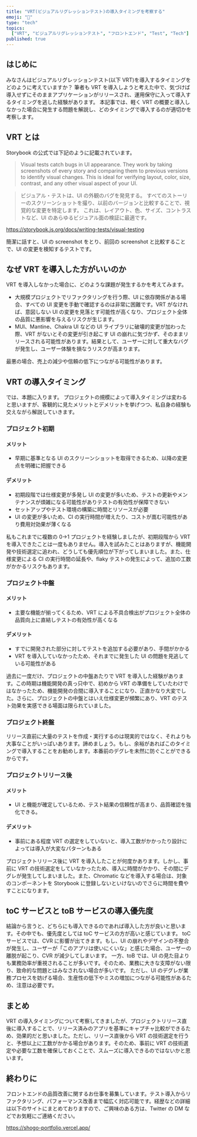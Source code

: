 ```yaml
---
title: "VRT(ビジュアルリグレッションテスト)の導入タイミングを考察する"
emoji: "📸"
type: "tech"
topics:
  ["VRT", "ビジュアルリグレッションテスト", "フロントエンド", "Test", "Tech"]
published: true
---
```


## はじめに

みなさんはビジュアルリグレッションテスト(以下 VRT)を導入するタイミングをどのように考えていますか？
筆者も VRT を導入しようと考えた中で、気づけば導入せずにそのままアプリケーションがリリースされ、運用保守に入って導入するタイミングを逃した経験があります。
本記事では、軽く VRT の概要と導入しなかった場合に発生する問題を解説し、どのタイミングで導入するのが適切かを考察します。

## VRT とは

Storybook の公式では下記のように記載されています。

> Visual tests catch bugs in UI appearance. They work by taking screenshots of every story and comparing them to previous versions to identify visual changes. This is ideal for verifying layout, color, size, contrast, and any other visual aspect of your UI.

> ビジュアル・テストは、UI の外観のバグを発見する。 すべてのストーリーのスクリーンショットを撮り、以前のバージョンと比較することで、視覚的な変更を特定します。 これは、レイアウト、色、サイズ、コントラストなど、UI のあらゆるビジュアル面の検証に最適です。

https://storybook.js.org/docs/writing-tests/visual-testing

簡潔に話すと、UI の screenshot をとり、前回の screenshot と比較することで、UI の変更を検知するテストです。

## なぜ VRT を導入した方がいいのか

VRT を導入しなかった場合に、どのような課題が発生するかを考えてみます。

- 大規模プロジェクトでリファクタリングを行う際、UI に依存関係がある場合、すべての UI 変更を手動で確認するのは非常に困難です。VRT がなければ、意図しない UI の変更を見落とす可能性が高くなり、プロジェクト全体の品質に悪影響を与えるリスクが生じます。
- MUI、Mantine、Chakra UI などの UI ライブラリに破壊的変更が加わった際、VRT がないとその変更が引き起こす UI の崩れに気づかず、そのままリリースされる可能性があります。結果として、ユーザーに対して重大なバグが発生し、ユーザー体験を損なうリスクが高まります。

最悪の場合、売上の減少や信頼の低下につながる可能性があります。

## VRT の導入タイミング

では、本題に入ります。
プロジェクトの規模によって導入タイミングは変わると思いますが、客観的に見たメリットとデメリットを挙げつつ、私自身の経験も交えながら解説していきます。

### プロジェクト初期

#### メリット

- 早期に基準となる UI のスクリーンショットを取得できるため、以降の変更点を明確に把握できる

#### デメリット

- 初期段階では仕様変更が多発し UI の変更が多いため、テストの更新やメンテナンスが煩雑になる可能性がありテストの有効性が保障できない
- セットアップやテスト環境の構築に時間とリソースが必要
- UI の変更が多いため、CI の実行時間が増えたり、コストが嵩む可能性があり費用対効果が薄くなる

私もこれまでに複数の 0→1 プロジェクトを経験しましたが、初期段階から VRT を導入できたことは一度もありません。導入を試みたことはありますが、機能開発や技術選定に追われ、どうしても優先順位が下がってしまいました。また、仕様変更による CI の実行時間の延長や、flaky テストの発生によって、追加の工数がかかるリスクもあります。

### プロジェクト中盤

#### メリット

- 主要な機能が揃ってくるため、VRT による不具合検出がプロジェクト全体の品質向上に直結しテストの有効性が高くなる

#### デメリット

- すでに開発された部分に対してテストを追加する必要があり、手間がかかる
- VRT を導入していなかったため、それまでに発生した UI の問題を見逃している可能性がある

過去に一度だけ、プロジェクトの中盤あたりで VRT を導入した経験があります。この時期は機能開発の真っ只中で、初めから VRT の準備をしていたわけではなかったため、機能開発の合間に導入することになり、正直かなり大変でした。さらに、プロジェクトの中盤とはいえ仕様変更が頻繁にあり、VRT のテスト効果を実感できる場面は限られていました。

### プロジェクト終盤

リリース直前に大量のテストを作成・実行するのは現実的ではなく、それよりも大事なことがいっぱいあります。諦めましょう。もし、余裕があればこのタイミングで導入することをお勧めします。本番前のデグレを未然に防ぐことができるからです。

### プロジェクトリリース後

#### メリット

- UI と機能が確定しているため、テスト結果の信頼性が高まり、品質確認を強化できる。

#### デメリット

- 事前にある程度 VRT の選定をしていないと、導入工数がかかったり設計によっては導入が大変なパターンもある

プロジェクトリリース後に VRT を導入したことが何度かあります。しかし、事前に VRT の技術選定をしていなかったため、導入に時間がかかり、その間にデグレが発生してしまいました。また、Chromatic などを導入する場合は、対象のコンポーネントを Storybook に登録しないといけないのでさらに時間を費やすことになります。

## toC サービスと toB サービスの導入優先度

結論から言うと、どちらにも導入できるのであれば導入した方が良いと思います。その中でも、優先度としては toC サービスの方が高いと感じています。
toC サービスでは、CVR に影響が出てきます。もし、UI の崩れやデザインの不整合が発生し、ユーザーが「このアプリは使いにくいな」と感じた場合、ユーザーの離脱が起こり、CVR が減少してしまいます。
一方、toB では、UI の見た目よりも業務効率が重視されることが多いです。そのため、業務に大きな支障がない限り、致命的な問題とはみなされない場合が多いです。
ただし、UI のデグレが業務プロセスを妨げる場合、生産性の低下やミスの増加につながる可能性があるため、注意は必要です。

## まとめ

VRT の導入タイミングについて考察してきましたが、プロジェクトリリース直後に導入することで、リリース済みのアプリを基準にキャプチャ比較ができるため、効果的だと思いました。ただし、リリース直後から VRT の技術選定を行うと、予想以上に工数がかかる場合があります。そのため、事前に VRT の技術選定や必要な工数を確保しておくことで、スムーズに導入できるのではないかと思います。

## 終わりに

フロントエンドの品質改善に関するお仕事を募集しています。テスト導入からリファクタリング、パフォーマンス改善まで幅広く対応可能です。経歴などの詳細は以下のサイトにまとめておりますので、ご興味のある方は、Twitter の DM などでお気軽にご連絡ください。

https://shogo-portfolio.vercel.app/
